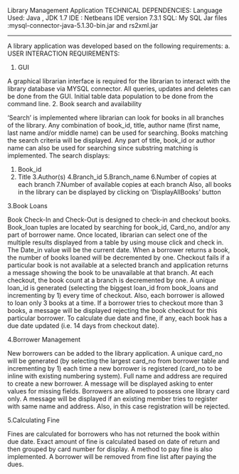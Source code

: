 Library Management Application
TECHNICAL DEPENDENCIES:
Language Used: Java , JDK 1.7
IDE : Netbeans IDE version 7.3.1
SQL: My SQL
Jar files :mysql-connector-java-5.1.30-bin.jar and rs2xml.jar

****************************************************************************

A library application was developed based on the following requirements:
a. USER INTERACTION REQUIREMENTS:

1. GUI

A graphical librarian interface is required for the librarian to interact with the
library database via MYSQL connector. All queries, updates and deletes can
be done from the GUI. Initial table data population to be done from the
command line.
2. Book search and availability

‘Search’ is implemented where librarian can look for books in all branches of
the library. Any combination of book_id, title, author name (first name, last
name and/or middle name) can be used for searching. Books matching the
search criteria will be displayed.
Any part of title, book_id or author name can also be used for searching since
substring matching is implemented. The search displays:
1. Book_id
2. Title
3.Author(s)
4.Branch_id
5.Branch_name
6.Number of copies at each branch
7.Number of available copies at each branch
Also, all books in the library can be displayed by clicking on
‘DisplayAllBooks’ button

3.Book Loans

Book Check-In and Check-Out is designed to check-in and checkout books.
Book_loan tuples are located by searching for book_id, Card_no, and/or any
part of borrower name. Once located, librarian can select one of the multiple
results displayed from a table by using mouse click and check in. The Date_in
value will be the current date. When a borrower returns a book, the number of books loaned will be
decremented by one.
Checkout fails if a particular book is not available at a selected branch and
application returns a message showing the book to be unavailable at that
branch. At each checkout, the book count at a branch is decremented by one.
A unique loan_id is generated (selecting the biggest loan_id from book_loans
and incrementing by 1) every time of checkout.
Also, each borrower is allowed to loan only 3 books at a time. If a borrower
tries to checkout more than 3 books, a message will be displayed rejecting the
book checkout for this particular borrower.
To calculate due date and fine, if any, each book has a due date updated (i.e.
14 days from checkout date).

4.Borrower Management

New borrowers can be added to the library application. A unique card_no will
be generated (by selecting the largest card_no from borrower table and
incrementing by 1) each time a new borrower is registered (card_no to be
inline with existing numbering system).
Full name and address are required to create a new borrower. A message will
be displayed asking to enter values for missing fields. Borrowers are allowed
to possess one library card only. A message will be displayed if an existing
member tries to register with same name and address. Also, in this case
registration will be rejected.

5.Calculating Fine

Fines are calculated for borrowers who has not returned the book within due
date. Exact amount of fine is calculated based on date of return and then
grouped by card number for display. A method to pay fine is also
implemented. A borrower will be removed from fine list after paying the dues.
